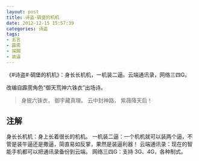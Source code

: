 ```yaml
---
layout: post
title: 诗盗·碉堡的机机
date: 2012-12-15 15:57:39
categories: 诗盗
tags:
- 五言
- 霹雳
- 挨踢
- 装逼
---
```

《#诗盗#·碉堡的机机》：身长长机机，一机装二逼。云端通讯录，网络三四G。

改编自霹雳角色“御天荒神六铢衣”出场诗。

> 身披六铢衣，
> 御宇藏真理。
> 云中封神路，
> 紫薇降天启！

## 注解
身长长机机：身上长着很长的机机。
一机装二逼：一个机机就可以装两个逼，不管是装牛逼还是撒逼，简直易如反掌，果然是装逼利器！
云端通讯录：现在的智能手机都可以把通讯录备份到云端。
网络三四G：支持 3G、4G，各种制式。
